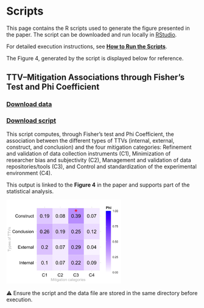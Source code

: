 # Scripts

This page contains the R scripts used to generate the figure presented in the paper. The script can be downloaded and run locally in [RStudio](https://posit.co/download/rstudio-desktop/). 

For detailed execution instructions,  see [**How to Run the Scripts**](../../README.md#-how-to-run-the-scripts). 

The Figure 4, generated by the script is displayed below for reference.

## TTV–Mitigation Associations through Fisher’s Test and Phi Coefficient

### [Download data](CorrMitTTVsMacroCategories.xlsx)

### [Download script](MitigationStrategiesScript.R)

This script computes, through Fisher’s test and Phi Coefficient, the association between the different types of TTVs (internal, external, construct, and conclusion) and the four mitigation categories: Refinement and validation of data collection instruments (C1), Minimization of researcher bias and subjectivity (C2), Management and validation of data repositories/tools (C3), and Control and standardization of the experimental environment (C4).

This output is linked to the **Figure 4** in the paper and supports part of the statistical analysis.

<img src="https://github.com/IvanildoAzevedo/MitigationStrategies/blob/main/data/scripts/heatmap.jpg" alt="Figure 4" style="width:60%;" />






⚠️ Ensure the script and the data file are stored in the same directory before execution.